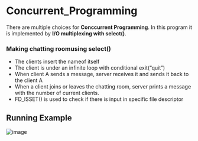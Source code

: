 # Concurrent_Programming
There are multiple choices for **Conccurrent Programming**. In this program it is implemented by **I/O multiplexing with select()**.
### Making chatting roomusing select()
- The clients insert the nameof itself
- The client is under an infinite loop with conditional exit(“quit”)
- When client A sends a message, server receives it and sends it back to the client A
- When a client joins or leaves the chatting room, server prints a message with the number of current clients.
- FD_ISSET() is used to check if there is input in specific file descriptor
## Running Example
![image](https://user-images.githubusercontent.com/92200502/173601381-9f0c744b-d4c0-4922-b3f9-a6f86a2dd7b7.png)

